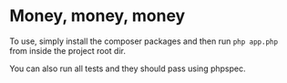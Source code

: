 # Money, money, money

To use, simply install the composer packages and then run ```php app.php``` from inside the project root dir.

You can also run all tests and they should pass using phpspec.
